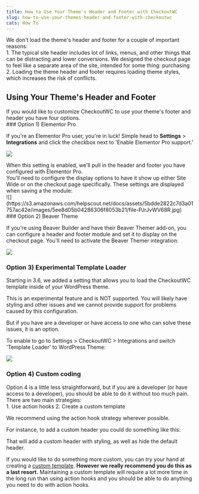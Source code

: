 ```yaml
---
title: How to Use Your Theme's Header and Footer with CheckoutWC
slug: how-to-use-your-themes-header-and-footer-with-checkoutwc
cats: How To
---
```


<div> We don't load the theme's header and footer for a couple of important reasons:   
</div>1. The typical site header includes lot of links, menus, and other things that can be distracting and lower conversions. We designed the checkout page to feel like a separate area of the site, intended for some thing: purchasing
2. Loading the theme header and footer requires loading theme styles, which increases the risk of conflicts.

Using Your Theme's Header and Footer
------------------------------------

<div> If you would like to customize CheckoutWC to use your theme's footer and header you have four options. </div>### Option 1) Elementor Pro

 If you're an Elementor Pro user, you're in luck! Simple head to **Settings** &gt; **Integrations** and click the checkbox next to 'Enable Elementor Pro support.'

 ![](https://s3.amazonaws.com/helpscout.net/docs/assets/5bdde2822c7d3a01757ac42e/images/5e90bfae2c7d3a7e9aeac421/file-geBMgYhdnf.png)

<div> When this setting is enabled, we'll pull in the header and footer you have configured with Elementor Pro. </div><div> You'll need to configure the display options to have it show up either Site Wide or on the checkout page specifically. These settings are displayed when saving a the module: </div><div> ![](https://s3.amazonaws.com/helpscout.net/docs/assets/5bdde2822c7d3a01757ac42e/images/5ee8d05b04286306f8053b21/file-PJrJvWV68R.jpg)

</div>### Option 2) Beaver Theme

 If you're using Beaver Builder and have their Beaver Themer add-on, you can configure a header and footer module and set it to display on the checkout page. You'll need to activate the Beaver Themer integration:

 ![](https://s3.amazonaws.com/helpscout.net/docs/assets/5bdde2822c7d3a01757ac42e/images/5ee8d0b72c7d3a10cba8fd18/file-Ovm9PUAZdR.png)

### Option 3) Experimental Template Loader

 Starting in 3.6, we added a setting that allows you to load the CheckoutWC template inside of your WordPress theme.

 This is an experimental feature and is NOT supported. You will likely have styling and other issues and we cannot provide support for problems caused by this configuration.

 But if you have are a developer or have access to one who can solve these issues, it is an option.

 To enable to go to Settings &gt; CheckoutWC &gt; Integrations and switch 'Template Loader' to WordPress Theme:

 ![](https://s3.amazonaws.com/helpscout.net/docs/assets/5bdde2822c7d3a01757ac42e/images/5eed25d12c7d3a10cba94354/file-ZTitKs5egG.png)

### Option 4) Custom coding

<div> Option 4 is a little less straightforward, but if you are a developer (or have access to a developer), you should be able to do it without too much pain. </div><div> There are two main strategies: </div>1. Use action hooks
2. Create a custom template

 We recommend using the action hook strategy wherever possible.

 For instance, to add a custom header you could do something like this:

<script src="https://gist.github.com/clifgriffin/cb9277da01133d89717be736d1435c59.js" type="text/javascript"></script> That will add a custom header with styling, as well as hide the default header.

 If you would like to do something more custom, you can try your hand at creating a [custom template](https://kb.checkoutwc.com/article/24-template-files). **However we really recommend you do this as a last resort.** Maintaining a custom template will require a lot more time in the long run than using action hooks and you should be able to do anything you need to do with action hooks.